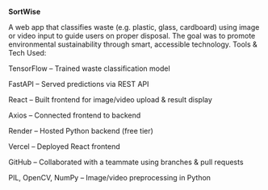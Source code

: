 **SortWise** 


A web app that classifies waste (e.g. plastic, glass, cardboard) using image or video input to guide users on proper disposal. The goal was to promote environmental sustainability through smart, accessible technology.
Tools & Tech Used:

TensorFlow – Trained waste classification model


FastAPI – Served predictions via REST API


React – Built frontend for image/video upload & result display


Axios – Connected frontend to backend


Render – Hosted Python backend (free tier)


Vercel – Deployed React frontend


GitHub – Collaborated with a teammate using branches & pull requests


PIL, OpenCV, NumPy – Image/video preprocessing in Python
